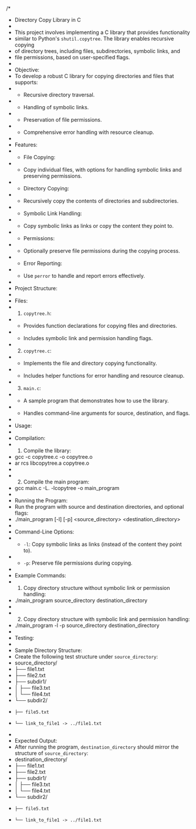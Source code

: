 /*
 * Directory Copy Library in C
 *
 * This project involves implementing a C library that provides functionality
 * similar to Python's `shutil.copytree`. The library enables recursive copying
 * of directory trees, including files, subdirectories, symbolic links, and
 * file permissions, based on user-specified flags.
 *
 * Objective:
 * To develop a robust C library for copying directories and files that supports:
 * - Recursive directory traversal.
 * - Handling of symbolic links.
 * - Preservation of file permissions.
 * - Comprehensive error handling with resource cleanup.
 *
 * Features:
 * - File Copying:
 *   - Copy individual files, with options for handling symbolic links and preserving permissions.
 * - Directory Copying:
 *   - Recursively copy the contents of directories and subdirectories.
 * - Symbolic Link Handling:
 *   - Copy symbolic links as links or copy the content they point to.
 * - Permissions:
 *   - Optionally preserve file permissions during the copying process.
 * - Error Reporting:
 *   - Use `perror` to handle and report errors effectively.
 *
 * Project Structure:
 *
 * Files:
 * 1. `copytree.h`:
 *    - Provides function declarations for copying files and directories.
 *    - Includes symbolic link and permission handling flags.
 * 2. `copytree.c`:
 *    - Implements the file and directory copying functionality.
 *    - Includes helper functions for error handling and resource cleanup.
 * 3. `main.c`:
 *    - A sample program that demonstrates how to use the library.
 *    - Handles command-line arguments for source, destination, and flags.
 *
 * Usage:
 *
 * Compilation:
 * 1. Compile the library:
 *    gcc -c copytree.c -o copytree.o
 *    ar rcs libcopytree.a copytree.o
 *
 * 2. Compile the main program:
 *    gcc main.c -L. -lcopytree -o main_program
 *
 * Running the Program:
 * Run the program with source and destination directories, and optional flags:
 * ./main_program [-l] [-p] <source_directory> <destination_directory>
 *
 * Command-Line Options:
 * - `-l`: Copy symbolic links as links (instead of the content they point to).
 * - `-p`: Preserve file permissions during copying.
 *
 * Example Commands:
 * 1. Copy directory structure without symbolic link or permission handling:
 *    ./main_program source_directory destination_directory
 *
 * 2. Copy directory structure with symbolic link and permission handling:
 *    ./main_program -l -p source_directory destination_directory
 *
 * Testing:
 *
 * Sample Directory Structure:
 * Create the following test structure under `source_directory`:
 * source_directory/
 * ├── file1.txt
 * ├── file2.txt
 * ├── subdir1/
 * │   ├── file3.txt
 * │   └── file4.txt
 * └── subdir2/
 *     ├── file5.txt
 *     └── link_to_file1 -> ../file1.txt
 *
 * Expected Output:
 * After running the program, `destination_directory` should mirror the structure of `source_directory`:
 * destination_directory/
 * ├── file1.txt
 * ├── file2.txt
 * ├── subdir1/
 * │   ├── file3.txt
 * │   └── file4.txt
 * └── subdir2/
 *     ├── file5.txt
 *     └── link_to_file1 -> ../file1.txt
